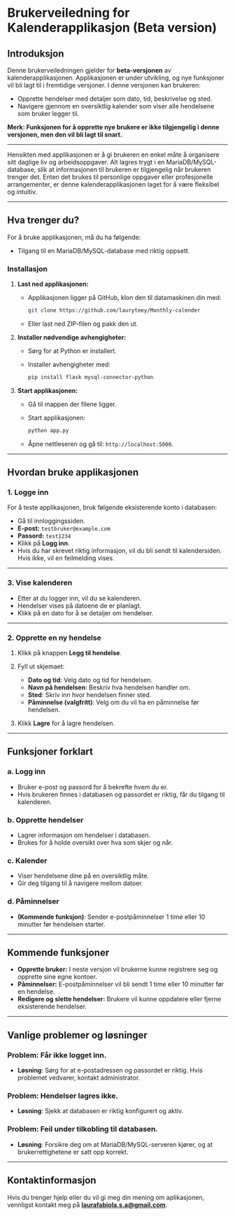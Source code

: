 # **Brukerveiledning for Kalenderapplikasjon (Beta version)** 

## **Introduksjon**
Denne brukerveiledningen gjelder for **beta-versjonen** av kalenderapplikasjonen. Applikasjonen er under utvikling, og nye funksjoner vil bli lagt til i fremtidige versjoner. I denne versjonen kan brukeren:

- Opprette hendelser med detaljer som dato, tid, beskrivelse og sted.
- Navigere gjennom en oversiktlig kalender som viser alle hendelsene som bruker legger til.

**Merk: Funksjonen for å opprette nye brukere er ikke tilgjengelig i denne versjonen, men den vil bli lagt til snart.**

--- 
Hensikten med applikasjonen er å gi brukeren en enkel måte å organisere sitt daglige liv og arbeidsoppgaver. Alt lagres trygt i en MariaDB/MySQL-database, slik at informasjonen til brukeren er tilgjengelig når brukeren trenger det. Enten det brukes til personlige oppgaver eller profesjonelle arrangementer, er denne kalenderapplikasjonen laget for å være fleksibel og intuitiv.

---

## **Hva trenger du?**

For å bruke applikasjonen, må du ha følgende:
- Tilgang til en MariaDB/MySQL-database med riktig oppsett.

### **Installasjon**
1. **Last ned applikasjonen:**
   - Applikasjonen ligger på GitHub, klon den til datamaskinen din med:

     ```bash
     git clone https://github.com/lauryteey/Monthly-calender
     ```
   - Eller last ned ZIP-filen og pakk den ut.

2. **Installer nødvendige avhengigheter:**
   - Sørg for at Python er installert.
   - Installer avhengigheter med:

     ```bash
     pip install flask mysql-connector-python
     ```

3. **Start applikasjonen:**
   - Gå til mappen der filene ligger.
   - Start applikasjonen:

     ```bash
     python app.py
     ```
   - Åpne nettleseren og gå til: `http://localhost:5000`.

---

## **Hvordan bruke applikasjonen**

### **1. Logge inn**
For å teste applikasjonen, bruk følgende eksisterende konto i databasen:

- Gå til innloggingssiden.
- **E-post:** `testbruker@example.com`
- **Passord:** `test1234`
- Klikk på **Logg inn**.
- Hvis du har skrevet riktig informasjon, vil du bli sendt til kalendersiden. Hvis ikke, vil en feilmelding vises.

---
### **3. Vise kalenderen**
- Etter at du logger inn, vil du se kalenderen.
- Hendelser vises på datoene de er planlagt.
- Klikk på en dato for å se detaljer om hendelser.

---

### **2. Opprette en ny hendelse**
1. Klikk på knappen **Legg til hendelse**.
2. Fyll ut skjemaet:

   - **Dato og tid**: Velg dato og tid for hendelsen.
   - **Navn på hendelsen**: Beskriv hva hendelsen handler om.
   - **Sted**: Skriv inn hvor hendelsen finner sted.
   - **Påminnelse (valgfritt)**: Velg om du vil ha en påminnelse før hendelsen.

3. Klikk **Lagre** for å lagre hendelsen.

---

## **Funksjoner forklart**

### **a. Logg inn**
- Bruker e-post og passord for å bekrefte hvem du er.
- Hvis brukeren finnes i databasen og passordet er riktig, får du tilgang til kalenderen.

### **b. Opprette hendelser**
- Lagrer informasjon om hendelser i databasen.
- Brukes for å holde oversikt over hva som skjer og når.

### **c. Kalender**
- Viser hendelsene dine på en oversiktlig måte.
- Gir deg tilgang til å navigere mellom datoer.

### **d. Påminnelser**
- **(Kommende funksjon)**: Sender e-postpåminnelser 1 time eller 10 minutter før hendelsen starter.


---

## **Kommende funksjoner**
- **Opprette bruker:** I neste versjon vil brukerne kunne registrere seg og opprette sine egne kontoer.
- **Påminnelser:** E-postpåminnelser vil bli sendt 1 time eller 10 minutter før en hendelse.
- **Redigere og slette hendelser:** Brukere vil kunne oppdatere eller fjerne eksisterende hendelser.

---

## **Vanlige problemer og løsninger**

### Problem: Får ikke logget inn.
- **Løsning**: Sørg for at e-postadressen og passordet er riktig. Hvis problemet vedvarer, kontakt administrator.

### Problem: Hendelser lagres ikke.
- **Løsning**: Sjekk at databasen er riktig konfigurert og aktiv.

### Problem: Feil under tilkobling til databasen.
- **Løsning**: Forsikre deg om at MariaDB/MySQL-serveren kjører, og at brukerrettighetene er satt opp korrekt.

---

## **Kontaktinformasjon**
Hvis du trenger hjelp eller du vil gi meg din mening om aplikasjonen, vennligst kontakt meg på **laurafabiola.s.a@gmail.com**.

